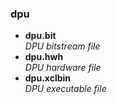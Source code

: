 ### dpu
- **dpu.bit**  
  *DPU bitstream file*
- **dpu.hwh**  
  *DPU hardware file*
- **dpu.xclbin**  
  *DPU executable file*
